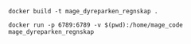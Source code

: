 `docker build -t mage_dyreparken_regnskap .`


`docker run -p 6789:6789 -v $(pwd):/home/mage_code mage_dyreparken_regnskap`